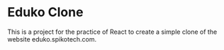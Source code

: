 # Eduko Clone

This is a project for the practice of React to create a simple clone of the website eduko.spikotech.com.
